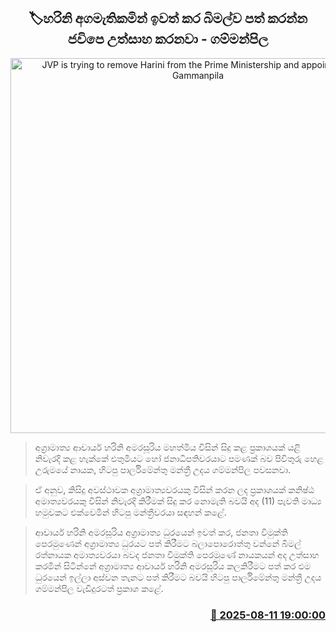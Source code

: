 <p align='center'><b><h2 align='center' title='JVP is trying to remove Harini from the Prime Ministership and appoint Bimal - Gammanpila'>🏷හරිනි අගමැතිකමින් ඉවත් කර බිමල්ව පත් කරන්න ජවිපෙ උත්සාහ කරනවා - ගම්මන්පිල</h2></b></p>
<p align='center'><img src='https://helakuru.sgp1.cdn.digitaloceanspaces.com/esana/images/lib/udaya-gammanpila-media-2025-budget.jpg' width='600' alt='JVP is trying to remove Harini from the Prime Ministership and appoint Bimal - Gammanpila'></p>

> අග්‍රාමාත්‍ය ආචාර්ය හරිනි අමරසූරිය මහත්මිය විසින් සිදු කළ ප්‍රකාශයක් යළි නිවැරදි කළ හැක්කේ එතුමියට හෝ ජනාධිපතිවරයාට පමණක් බව පිවිතුරු හෙළ උරුමයේ නායක, හිටපු පාර්ලිමේන්තු මන්ත්‍රී උදය ගම්මන්පිල පවසනවා.

> ඒ අනුව, කිසිදු අවස්ථාවක අග්‍රාමාත්‍යවරයකු විසින් කරන ලද ප්‍රකාශයක් කනිෂ්ඨ අමාත්‍යවරයකු විසින් නිවැරදි කිරීමක් සිදු කර නොමැති බවයි අද (11) පැවති මාධ්‍ය හමුවකට එක්වෙමින් හිටපු මන්ත්‍රීවරයා සඳහන් කළේ.

> ආචාර්ය හරිනි අමරසූරිය අග්‍රාමාත්‍ය ධුරයෙන් ඉවත් කර, ජනතා විමුක්ති පෙරමුණෙන් අග්‍රාමාත්‍ය ධුරයට පත් කිරීමට බලාපොරොත්තු වන්නේ බිමල් රත්නායක අමාත්‍යවරයා බවද ජනතා විමුක්ති පෙරමුණේ නායකයන් අද උත්සාහ කරමින් සිටින්නේ අග්‍රාමාත්‍ය ආචාර්ය හරිනි අමරසූරිය කලකිරීමට පත් කර එම ධුරයෙන් ඉල්ලා අස්වන තැනට පත් කිරීමට බවයි හිටපු පාර්ලිමේන්තු මන්ත්‍රී උදය ගම්මන්පිල වැඩිදුරටත් ප්‍රකාශ කළේ.



<h3 align='right'><a href='https://www.helakuru.lk/esana/p/112601/'>📅 2025-08-11 19:00:00</a></h3>
